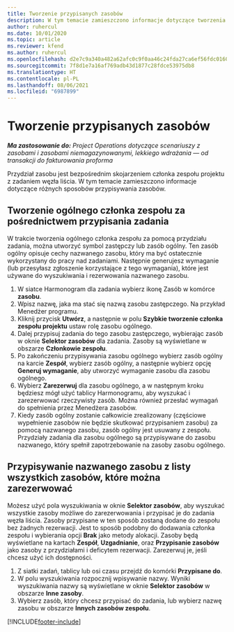 ```yaml
---
title: Tworzenie przypisanych zasobów
description: W tym temacie zamieszczono informacje dotyczące tworzenia ogólnych i nazwanych przydziałów zasobów.
author: ruhercul
ms.date: 10/01/2020
ms.topic: article
ms.reviewer: kfend
ms.author: ruhercul
ms.openlocfilehash: d2e7c9a340a482a62afc0c9f0aa46c24fda27ca6ef56fdc0160f06af846c0b53
ms.sourcegitcommit: 7f8d1e7a16af769adb43d1877c28fdce53975db8
ms.translationtype: HT
ms.contentlocale: pl-PL
ms.lasthandoff: 08/06/2021
ms.locfileid: "6987899"
---
```

# <a name="create-resource-assignments"></a>Tworzenie przypisanych zasobów

_**Ma zastosowanie do:** Project Operations dotyczące scenariuszy z zasobami i zasobami niemagazynowanymi, lekkiego wdrażania — od transakcji do fakturowania proforma_


Przydział zasobu jest bezpośrednim skojarzeniem członka zespołu projektu z zadaniem węzła liścia. W tym temacie zamieszczono informacje dotyczące różnych sposobów przypisywania zasobów.

## <a name="create-a-generic-team-member-through-task-assignment"></a>Tworzenie ogólnego członka zespołu za pośrednictwem przypisania zadania


W trakcie tworzenia ogólnego członka zespołu za pomocą przydziału zadania, można utworzyć symbol zastępczy lub zasób ogólny. Ten zasób ogólny opisuje cechy nazwanego zasobu, który ma być ostatecznie wykorzystany do pracy nad zadaniami. Następnie generujesz wymaganie (lub przesyłasz zgłoszenie korzystające z tego wymagania), które jest używane do wyszukiwania i rezerwowania nazwanego zasobu.

1. W siatce Harmonogram dla zadania wybierz ikonę Zasób w komórce **zasobu**.
2. Wpisz nazwę, jaka ma stać się nazwą zasobu zastępczego. Na przykład Menedżer programu.
3. Kliknij przycisk **Utwórz**, a następnie w polu **Szybkie tworzenie członka zespołu projektu** ustaw rolę zasobu ogólnego.
4. Dalej przypisuj zadania do tego zasobu zastępczego, wybierając zasób w oknie **Selektor zasobów** dla zadania. Zasoby są wyświetlane w obszarze **Członkowie zespołu**.
5. Po zakończeniu przypisywania zasobu ogólnego wybierz zasób ogólny na karcie **Zespół**, wybierz zasób ogólny, a następnie wybierz opcję **Generuj wymaganie**, aby utworzyć wymaganie zasobu dla zasobu ogólnego.
6. Wybierz **Zarezerwuj** dla zasobu ogólnego, a w następnym kroku będziesz mógł użyć tablicy Harmonogramu, aby wyszukać i zarezerwować rzeczywisty zasób. Można również przesłać wymagań do spełnienia przez Menedżera zasobów.
7. Kiedy zasób ogólny zostanie całkowicie zrealizowany (częściowe wypełnienie zasobów nie będzie skutkować przypisaniem zasobu) za pomocą nazwanego zasobu, zasób ogólny jest usuwany z zespołu. Przydziały zadania dla zasobu ogólnego są przypisywane do zasobu nazwanego, który spełnił zapotrzebowanie na zasoby zasobu ogólnego.

## <a name="assign-a-named-resource-from-the-list-of-all-bookable-resources"></a>Przypisywanie nazwanego zasobu z listy wszystkich zasobów, które można zarezerwować

Możesz użyć pola wyszukiwania w oknie **Selektor zasobów**, aby wyszukać wszystkie zasoby możliwe do zarezerwowania i przypisać je do zadania węzła liścia. Zasoby przypisane w ten sposób zostaną dodane do zespołu bez żadnych rezerwacji. Jest to sposób podobny do dodawania członka zespołu i wybierania opcji **Brak** jako metody alokacji. Zasoby będą wyświetlane na kartach **Zespół**, **Uzgadnianie**, oraz **Przypisanie zasobów** jako zasoby z przydziałami i deficytem rezerwacji. Zarezerwuj je, jeśli chcesz użyć ich dostępności.

1. Z siatki zadań, tablicy lub osi czasu przejdź do komórki **Przypisane do**.
2. W polu wyszukiwania rozpocznij wpisywanie nazwy. Wyniki wyszukiwania nazwy są wyświetlane w oknie **Selektor zasobów** w obszarze **Inne zasoby**.
3. Wybierz zasób, który chcesz przypisać do zadania, lub wybierz nazwę zasobu w obszarze **Innych zasobów zespołu**.


[!INCLUDE[footer-include](../includes/footer-banner.md)]
